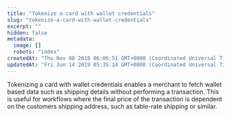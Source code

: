```yaml
---
title: "Tokenize a card with wallet credentials"
slug: "tokenize-a-card-with-wallet-credentials"
excerpt: ""
hidden: false
metadata: 
  image: []
  robots: "index"
createdAt: "Thu Nov 08 2018 06:06:51 GMT+0000 (Coordinated Universal Time)"
updatedAt: "Fri Jun 14 2019 05:35:14 GMT+0000 (Coordinated Universal Time)"
---
```

Tokenizing a card with wallet credentials enables a merchant to fetch wallet based data such as shipping details without performing a transaction. This is useful for workflows where the final price of the transaction is dependent on the customers shipping address, such as table-rate shipping or similar.
